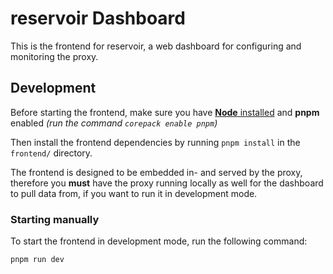 # reservoir Dashboard

This is the frontend for reservoir, a web dashboard for configuring and monitoring the proxy.

## Development

Before starting the frontend, make sure you have [**Node** installed](https://nodejs.org/en/download) and **pnpm** enabled *(run the command `corepack enable pnpm`)*

Then install the frontend dependencies by running `pnpm install` in the `frontend/` directory.

The frontend is designed to be embedded in- and served by the proxy, therefore you **must** have the proxy running locally as well for the dashboard to pull data from, if you want to run it in development mode.

### Starting manually

To start the frontend in development mode, run the following command:

```sh
pnpm run dev
```
